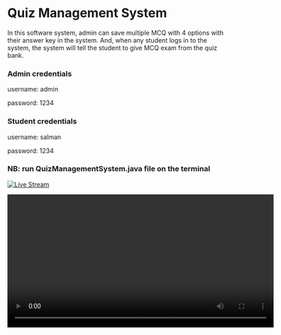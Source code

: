 # Quiz Management System
In this software system, admin can save multiple MCQ with 4 options with their answer key in the system. And, when any student logs in to the system, the system will tell the student to give MCQ exam from the quiz bank.

### Admin credentials
username: admin 

password: 1234

### Student credentials
username: salman

password: 1234

### NB: run QuizManagementSystem.java file on the terminal 

[![Live Stream](https://img.youtube.com/vi/VIDEO_ID/hqdefault.jpg)]([https://www.youtube.com/watch?v=VIDEO_ID](https://www.youtube.com/watch?v=gP5MdP9tsHc) "Watch Live")


<video src="https://www.youtube.com/watch?v=gP5MdP9tsHc" width="600" controls></video>





